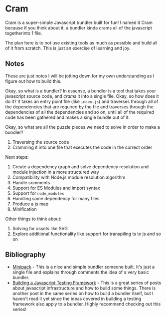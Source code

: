 # Cram

Cram is a super-simple Javascript bundler built for fun! I named it Cram because if you think about it, a bundler kinda crams all of the javascript togetherinto 1 file.

The plan here is to not use existing tools as much as possible and build all of it from scratch. This is just an exercise of learning and joy.

## Notes

These are just notes I will be jotting down for my own understanding as I figure out how to build this.

Okay, so what is a bundler? In essense, a bundler is a tool that takes your javascript source code, and _crams_ it into a single file.
Okay, so how does it do it? It takes an entry point file (like `index.js`) and traverses through all of the dependencies that are required by the file and traverses through the dependencies of all the dependencies and so on, until all of the required code has been gathered and makes a single bundle out of it.

Okay, so what are all the puzzle pieces we need to solve in order to make a bundler?

1. Traversing the source code
2. Cramming it into one file that executes the code in the correct order


Next steps:

1. Create a dependency graph and solve dependency resolution and module injection in a more structured way
2. Compatibility with Node.js module resolution algorithm
3. Handle comments
4. Support for ES Modules and import syntax
5. Support for `node_modules`
6. Handling same dependency for many files
7. Produce a js map
8. Minification


Other things to think about:

1. Solving for assets like SVG
2. Explore additional functionality like support for transpiling ts to js and so on


## Bibliography

- [Minipack](https://github.com/ronami/minipack) - This is a nice and simple bundler someone built. It's just a single file and explains through comments the idea of a very basic bundler.
- [Building a Javascript Testing Framework](https://cpojer.net/posts/building-a-javascript-testing-framework) - This is a great series of posts about javascript infrastructure and how to build some things. There is another post in the same series on how to build a bundler itself, but I haven't read it yet since the ideas covered in building a testing framework also apply to a bundler. Highly recommend checking out this series!
